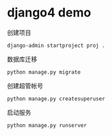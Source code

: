 # django4 demo

创建项目

```
django-admin startproject proj .
```

数据库迁移

```
python manage.py migrate
```

创建超管帐号

```
python manage.py createsuperuser
```

启动服务

```
python manage.py runserver
```
